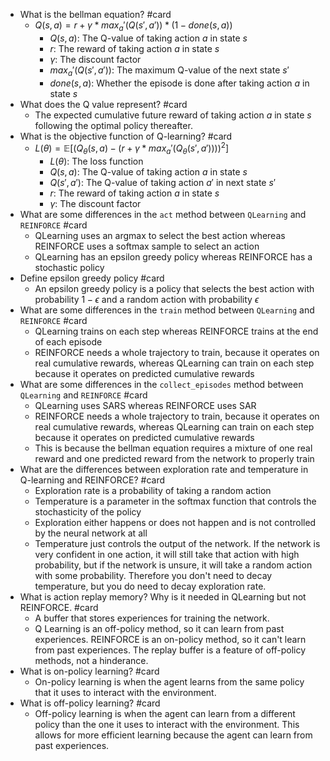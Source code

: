 * What is the bellman equation? #card
  * $Q(s, a) = r + γ * max_a'(Q(s', a')) * (1 - done(s, a))$
    * $Q(s, a)$: The Q-value of taking action $a$ in state $s$
    * $r$: The reward of taking action $a$ in state $s$
    * $γ$: The discount factor
    * $max_a'(Q(s', a'))$: The maximum Q-value of the next state $s'$
    * $done(s, a)$: Whether the episode is done after taking action $a$ in state $s$
* What does the Q value represent? #card
  * The expected cumulative future reward of taking action $a$ in state $s$ following the optimal policy thereafter.
* What is the objective function of Q-learning? #card
  * $L(\theta) = \mathbb{E}[(Q_\theta(s, a) - (r + γ * max_a'(Q_\theta(s', a'))))^2]$
    * $L(\theta)$: The loss function
    * $Q(s, a)$: The Q-value of taking action $a$ in state $s$
    * $Q(s', a')$: The Q-value of taking action $a'$ in next state $s'$
    * $r$: The reward of taking action $a$ in state $s$
    * $γ$: The discount factor
* What are some differences in the `act` method between `QLearning` and `REINFORCE` #card
  * QLearning uses an argmax to select the best action whereas REINFORCE uses a softmax sample to select an action
  * QLearning has an epsilon greedy policy whereas REINFORCE has a stochastic policy
* Define epsilon greedy policy #card
  * An epsilon greedy policy is a policy that selects the best action with probability $1 - \epsilon$ and a random action with probability $\epsilon$
* What are some differences in the `train` method between `QLearning` and `REINFORCE` #card
  * QLearning trains on each step whereas REINFORCE trains at the end of each episode
  * REINFORCE needs a whole trajectory to train, because it operates on real cumulative rewards, whereas QLearning can train on each step because it operates on predicted cumulative rewards
* What are some differences in the `collect_episodes` method between `QLearning` and `REINFORCE` #card
  * QLearning uses SARS whereas REINFORCE uses SAR
  * REINFORCE needs a whole trajectory to train, because it operates on real cumulative rewards, whereas QLearning can train on each step because it operates on predicted cumulative rewards
  * This is because the bellman equation requires a mixture of one real reward and one predicted reward from the network to properly train
* What are the differences between exploration rate and temperature in Q-learning and REINFORCE? #card
  * Exploration rate is a probability of taking a random action
  * Temperature is a parameter in the softmax function that controls the stochasticity of the policy
  * Exploration either happens or does not happen and is not controlled by the neural network at all
  * Temperature just controls the output of the network. If the network is very confident in one action, it will still take that action with high probability, but if the network is unsure, it will take a random action with some probability. Therefore you don't need to decay temperature, but you do need to decay exploration rate.
* What is action replay memory? Why is it needed in QLearning but not REINFORCE. #card
    * A buffer that stores experiences for training the network.
    * Q Learning is an off-policy method, so it can learn from past experiences. REINFORCE is an on-policy method, so it can't learn from past experiences. The replay buffer is a feature of off-policy methods, not a hinderance.
* What is on-policy learning? #card
    * On-policy learning is when the agent learns from the same policy that it uses to interact with the environment.
* What is off-policy learning? #card
    * Off-policy learning is when the agent can learn from a different policy than the one it uses to interact with the environment. This allows for more efficient learning because the agent can learn from past experiences.